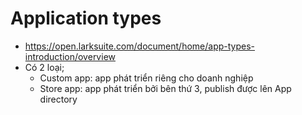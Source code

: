 # Application types
- https://open.larksuite.com/document/home/app-types-introduction/overview
- Có 2 loại;
  - Custom app: app phát triển riêng cho doanh nghiệp
  - Store app: app phát triển bởi bên thứ 3, publish được lên App directory